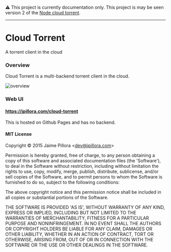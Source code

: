 
:warning: This project is currently documentation only. This project is may be seen version 2 of the [Node cloud torrent](https://github.com/jpillora/node-torrent-cloud).

---

# Cloud Torrent

A torrent client in the cloud

<!-- 
cross platform open - https://github.com/skratchdot/open-golang
-->


### Overview

Cloud Torrent is a multi-backend torrent client in the cloud.

![overview](https://docs.google.com/drawings/d/1ekyeGiehwQRyi6YfFA4_tQaaEpUaS8qihwJ-s3FT_VU/pub?w=606&h=405)

### Web UI

#### https://jpillora.com/cloud-torrent

This is hosted on Github Pages and has no backend.

#### MIT License

Copyright © 2015 Jaime Pillora &lt;dev@jpillora.com&gt;

Permission is hereby granted, free of charge, to any person obtaining
a copy of this software and associated documentation files (the
'Software'), to deal in the Software without restriction, including
without limitation the rights to use, copy, modify, merge, publish,
distribute, sublicense, and/or sell copies of the Software, and to
permit persons to whom the Software is furnished to do so, subject to
the following conditions:

The above copyright notice and this permission notice shall be
included in all copies or substantial portions of the Software.

THE SOFTWARE IS PROVIDED 'AS IS', WITHOUT WARRANTY OF ANY KIND,
EXPRESS OR IMPLIED, INCLUDING BUT NOT LIMITED TO THE WARRANTIES OF
MERCHANTABILITY, FITNESS FOR A PARTICULAR PURPOSE AND NONINFRINGEMENT.
IN NO EVENT SHALL THE AUTHORS OR COPYRIGHT HOLDERS BE LIABLE FOR ANY
CLAIM, DAMAGES OR OTHER LIABILITY, WHETHER IN AN ACTION OF CONTRACT,
TORT OR OTHERWISE, ARISING FROM, OUT OF OR IN CONNECTION WITH THE
SOFTWARE OR THE USE OR OTHER DEALINGS IN THE SOFTWARE.